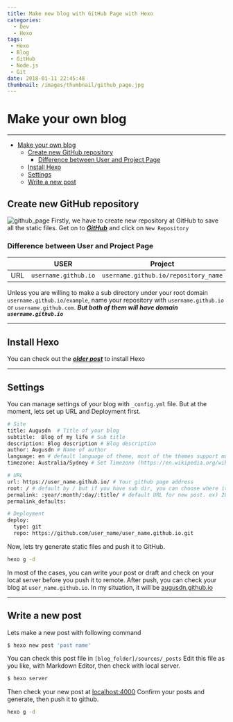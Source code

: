 ```yaml
---
title: Make new blog with GitHub Page with Hexo
categories:
  - Dev
  - Hexo
tags:
 - Hexo
 - Blog
 - GitHub
 - Node.js
 - Git
date: 2018-01-11 22:45:48
thumbnail: /images/thumbnail/github_page.jpg
---
```

# Make your own blog

---




* [Make your own blog](#Make-your-own-blog)
	* [Create new GitHub repository](#Create-new-GitHub-repository)
		* [Difference between User and Project Page](#Difference-between-User-and-Project-Page)
	* [Install Hexo](#Install-Hexo)
	* [Settings](#settings)
	* [Write a new post](#Write-a-new-post)



## Create new GitHub repository
![github_page](github_page.jpg)
Firstly, we have to create new repository at GitHub to save all the static files.
Get on to ***[GitHub](https://github.com/)*** and click on `New Repository`

### Difference between User and Project Page

||USER|Project  |
|--|--|--|
|URL|`username.github.io`  |`username.github.io/repository_name`  |

Unless you are willing to make a sub directory under your root domain `username.github.io/example`, name your repository with `username.github.io` or `username.github.com`.
***But both of them will have domain `username.github.io`***

---

## Install Hexo
You can check out the ***[older post](/2018/01/11/Hexo-blog-framework/)*** to install Hexo

---

## Settings
You can manage settings of your blog with `_config.yml` file.
But at the moment, lets set up URL and Deployment first.
```bash _config.yaml
# Site
title: Augusdn	# Title of your blog
subtitle:  Blog of my life # Sub title
description: Blog description # Blog description
author: Augusdn # Name of author
language: en # default language of theme, most of the themes support multi language
timezone: Australia/Sydney # Set Timezone (https://en.wikipedia.org/wiki/List_of_tz_database_time_zones)

# URL
url: https://user_name.github.io/ # Your github page address
root: / # default by / but if you have sub dir, you can choose where it should set root as
permalink: :year/:month/:day/:title/ # default URL for new post. ex) 2018/01/01/new_post
permalink_defaults:

# Deployment
deploy:
  type: git
  repo: https://github.com/user_name/user_name.github.io.git
```

Now, lets try generate static files and push it to GitHub.

```bash
hexo g -d
```

In most of the cases, you can write your post or draft and check on your local server before you push it to remote.
After push, you can check your blog at `user_name.github.io`.
In my situation, it will be [augusdn.github.io](https://augusdn.github.io)

---

## Write a new post
Lets make a new post with following command
```bash
$ hexo new post 'post name'
```
You can check this post file in `[blog_folder]/sources/_posts`
Edit this file as you like, with Markdown Editor, then check with local server.
```bash
$ hexo server
```
Then check your new post at [localhost:4000](localhost:4000)
Confirm your posts and generate, then push it to github.
```bash
hexo g -d
```
